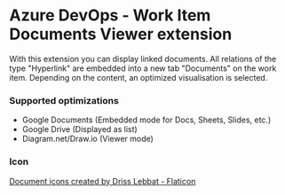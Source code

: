 # Azure DevOps - Work Item Documents Viewer extension

With this extension you can display linked documents. All relations of the type "Hyperlink" are embedded into a new tab "Documents" on the work item. Depending on the content, an optimized visualisation is selected.

### Supported optimizations

- Google Documents (Embedded mode for Docs, Sheets, Slides, etc.)
- Google Drive (Displayed as list)
- Diagram.net/Draw.io (Viewer mode)

### Icon

[Document icons created by Driss Lebbat - Flaticon](https://www.flaticon.com/free-icons/document)
